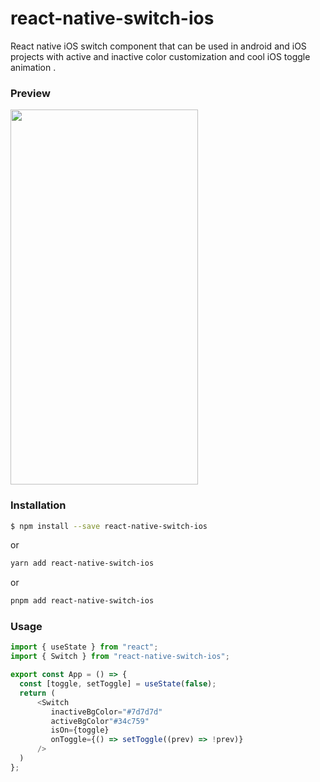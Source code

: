 # react-native-switch-ios

React native iOS switch component that can be used in android and iOS projects with active and inactive color customization and cool iOS toggle animation .

### Preview


<img align=top src="https://user-images.githubusercontent.com/63982703/227421863-4c8937ef-8318-498e-b2db-8167e1d78011.gif" width="300" height="600" />  

### Installation


```sh
$ npm install --save react-native-switch-ios
```

or

```sh
yarn add react-native-switch-ios
```

or

```sh
pnpm add react-native-switch-ios
```

### Usage

```typescript
import { useState } from "react";
import { Switch } from "react-native-switch-ios";

export const App = () => {
  const [toggle, setToggle] = useState(false);
  return (
      <Switch
         inactiveBgColor="#7d7d7d"
         activeBgColor"#34c759"
         isOn={toggle}
         onToggle={() => setToggle((prev) => !prev)} 
      />
  )
};
```
